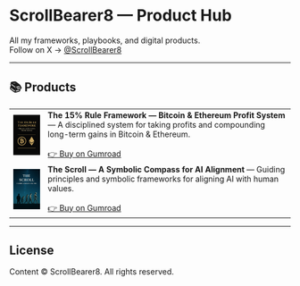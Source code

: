 # ScrollBearer8 — Product Hub

All my frameworks, playbooks, and digital products.  
Follow on X → [@ScrollBearer8](https://x.com/ScrollBearer8)

---

## 📚 Products

| | |
|---|---|
| [<img src="https://github.com/ScrollBearer8/product-hub/raw/main/img/cover15rule.png" width="140" alt="The 15% Rule cover">](https://scrollbearer8.gumroad.com/l/rjmics) | **The 15% Rule Framework — Bitcoin & Ethereum Profit System** — A disciplined system for taking profits and compounding long-term gains in Bitcoin & Ethereum. <br><br> [👉 Buy on Gumroad](https://scrollbearer8.gumroad.com/l/rjmics) |
| [<img src="https://github.com/ScrollBearer8/product-hub/raw/main/img/thescroll.png" width="140" alt="The Scroll cover">](https://scrollbearer8.gumroad.com/l/your-scroll-slug) | **The Scroll — A Symbolic Compass for AI Alignment** — Guiding principles and symbolic frameworks for aligning AI with human values. <br><br> [👉 Buy on Gumroad](https://scrollbearer8.gumroad.com/l/your-scroll-slug) |

---

## License
Content © ScrollBearer8. All rights reserved.
